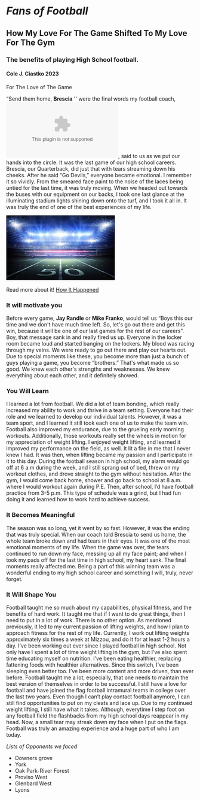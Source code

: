 # *Fans of Football*
## How My Love For The Game Shifted To My Love For The Gym  
### The benefits of playing High School football.

#### **Cole J. Ciastko** 2023

For The Love of The Game

“Send them home, **Brescia** '' were the final words my football coach, ![Brian Griffin](./http://coachgriffin.weebly.com), said to us as we put our hands into the circle. It was the last game of our high school careers.  Brescia, our Quarterback, did just that with tears streaming down his cheeks. After he said “Go Devils,” everyone became emotional. I remember it so vividly. From the smeared face paint to the noise of the laces being untied for the last time, it was truly moving. When we headed out towards the buses with our equipment on our backs, I took one last glance at the illuminating stadium lights shining down onto the turf, and I took it all in. It was truly the end of one of the best experiences of my life.


![Footbal Field At Night](./footballpic.jpeg)

Read more about it!
[How It Happened](./how-it-happened.md)

### It will motivate you

Before every game, **Jay Randle** or **Mike Franko**, would tell us “Boys this our time and we don't have much time left.  So, let's go out there and get this win, because it will be one of our last games for the rest of our careers”. Boy, that message sank in and really fired us up. Everyone in the locker room became loud and started banging on the lockers. My blood was racing through my veins. We were ready to go out there and play our hearts out. Due to special moments like these, you become more than just a bunch of guys playing a game, you become “brothers.” That's what made us so good. We knew each other's strengths and weaknesses. We knew everything about each other, and it definitely showed. 


### You Will Learn

I learned a lot from football. We did a lot of team bonding, which really increased my ability to work and thrive in a team setting. Everyone had their role and we learned to develop our individual talents. However, it was a team sport, and I learned it still took each one of us to make the team win. Football also improved my endurance, due to the grueling early morning workouts. Additionally, those workouts really set the wheels in motion for my appreciation of weight lifting. I enjoyed weight lifting, and learned it improved my performance on the field, as well. It lit a fire in me that I never knew I had. It was then, when lifting became my passion and I participate in it to this day. During the football season in high school, my alarm would go off at 6 a.m during the week, and I still sprang out of bed, threw on my workout clothes, and drove straight to the gym without hesitation. After the gym, I would come back home, shower and go back to school at 8 a.m. where I would workout again during P.E.  Then, after school, I’d have football practice from 3-5 p.m. This type of schedule was a grind, but I had fun doing it and learned how to work hard to achieve success.


### It Becomes Meaningful

The season was so long, yet it went by so fast. However, it was the ending that was truly special. When our coach told Brescia to send us home, the whole team broke down and had tears in their eyes. It was one of the most emotional moments of my life. When the game was over, the tears continued to run down my face, messing up all my face paint; and when I took my pads off for the last time in high school, my heart sank. The final moments really affected me. Being a part of this winning team was a wonderful ending to my high school career and something I will, truly, never forget. 

### It Will Shape You

Football taught me so much about my capabilities, physical fitness, and the benefits of hard work. It taught me that if I want to do great things, then I need to put in a lot of work. There is no other option. As mentioned previously, it led to my current passion of lifting weights, and how I plan to approach fitness for the rest of my life.  Currently, I work out lifting weights approximately six times a week at Mizzou, and do it for at least 1-2 hours a day. I’ve been working out ever since I played football in high school.  Not only have I spent a lot of time weight lifting in the gym, but I’ve also spent time educating myself on nutrition. I’ve been eating healthier, replacing fattening foods with healthier alternatives. Since this switch, I’ve been sleeping even better too. I’ve been more content and more driven, than ever before. Football taught me a lot, especially, that one needs to maintain the best version of themselves in order to be successful. I still have a love for football and have joined the flag football intramural teams in college over the last two years. Even though I can’t play contact football anymore, I can still find opportunities to put on my cleats and lace up.  Due to my continued weight lifting, I still have what it takes. Although, everytime I step foot on any football field the flashbacks from my high school days reappear in my head. Now, a small tear may streak down my face when I put on the flags. Football was truly an amazing experience and a huge part of who I am today.

*Lists of Opponents we faced*
- Downers grove
- York
- Oak Park-River Forest
- Proviso West
- Glenbard West
- Lyons




